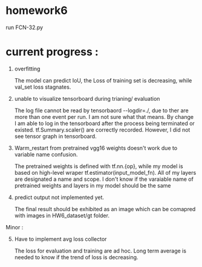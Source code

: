 # homework6
run FCN-32.py 


# current progress : 

1. overfitting

    The model can  predict IoU, the Loss of training set is decreasing, while val_set loss stagnates.

2. unable to visualize tensorboard during trianing/ evaluation

    The log file cannot be read by tensorbaord --logdir=./, due to ther are more than one event per run. I am not sure what that means.
By change I am able to log in the tensorboard after the process being terminated or existed. tf.Summary.scaler() are correctly recorded. However, I did not see tensor graph in tensorboard.

3. Warm_restart from pretrained vgg16 weights doesn't work due to variable name confusion. 

   The pretrained weights is defined with tf.nn.{op}, while my model is based on high-level wraper tf.estimator(input_model_fn). All of my layers are designated a name and scope. I don't know if the varaiable name of pretrained weights and layers in my model should be the same 

4. predict output not implemented yet.

    The final result should be exhibited as an image which can be comapred with images in HW6_dataset/gt folder.
    
Minor : 

5. Have to implement avg loss collector

     The loss for evaluation and training are ad hoc. Long term average is needed to know if the trend of loss is decreasing.
